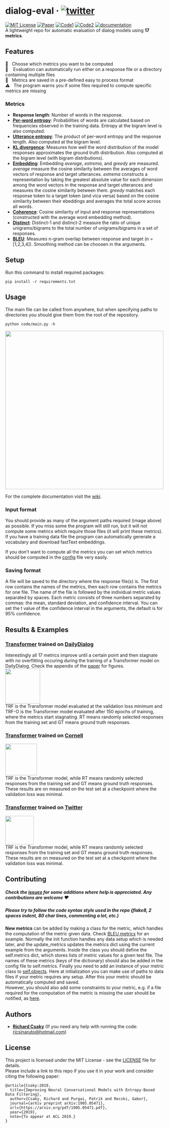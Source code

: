 # dialog-eval &middot; [![twitter](https://img.shields.io/twitter/url/https/shields.io.svg?style=social)](https://ctt.ac/a16pa)
[![MIT License](https://img.shields.io/badge/license-MIT-blue.svg)](https://opensource.org/licenses/MIT) [![Paper](https://img.shields.io/badge/Presented%20at-ACL%202019-yellow.svg)](https://arxiv.org/abs/1905.05471) [![Code1](https://img.shields.io/badge/code-chatbot%20training-green.svg)](https://github.com/ricsinaruto/Seq2seqChatbots) [![Code2](https://img.shields.io/badge/code-filtering-green.svg)](https://github.com/ricsinaruto/NeuralChatbots-DataFiltering) [![documentation](https://img.shields.io/badge/documentation-on%20wiki-red.svg)](https://github.com/ricsinaruto/dialog-eval/wiki)  
A lightweight repo for automatic evaluation of dialog models using **17 metrics**.

## Features
  :twisted_rightwards_arrows: &nbsp; Choose which metrics you want to be computed  
  :rocket: &nbsp;&nbsp; Evaluation can automatically run either on a response file or a directory containing multiple files  
  :floppy_disk: &nbsp; Metrics are saved in a pre-defined easy to process format  
  :warning: &nbsp; The program warns you if some files required to compute specific metrics are missing  
  
### Metrics
* **Response length**: Number of words in the response.
* **[Per-word entropy](http://www.cs.toronto.edu/~lcharlin/papers/vhred_aaai17.pdf)**: Probabilities of words are calculated based on frequencies observed in the training data. Entropy at the bigram level is also computed.
* **[Utterance entropy](http://www.cs.toronto.edu/~lcharlin/papers/vhred_aaai17.pdf)**: The product of per-word entropy and the response length. Also computed at the bigram level.
* **[KL divergence](https://arxiv.org/abs/1905.05471)**: Measures how well the word distribution of the model responses approximates the ground truth distribution. Also computed at the bigram level (with bigram distributions).
* **[Embedding](https://aclweb.org/anthology/D16-1230)**: Embedding *average*, *extrema*, and *greedy* are measured. *average* measure the cosine similarity between the averages of word vectors of response and target utterances. *extrema* constructs a representation by taking the greatest absolute value for each dimension among the word vectors in the response and target utterances and measures the cosine similarity between them. *greedy* matches each response token to a target token (and vica versa) based on the cosine similarity between their ebeddings and averages the total score across all words. 
* **[Coherence](https://arxiv.org/pdf/1809.06873.pdf)**: Cosine similarity of input and response representations (constructed with the average word embedding method).
* **[Distinct](https://www.aclweb.org/anthology/N16-1014)**: Distinct-1 and distinct-2 measure the ratio of unique unigrams/bigrams to the total number of unigrams/bigrams in a set of responses.
* **[BLEU](https://www.aclweb.org/anthology/P02-1040)**: Measures n-gram overlap between response and target (n = [1,2,3,4]). Smoothing method can be choosen in the arguments.



## Setup
Run this command to install required packages:
```
pip install -r requirements.txt
```

## Usage
The main file can be called from anywhere, but when specifying paths to directories you should give them from the root of the repository.
```
python code/main.py -h
```
<a><img src="https://github.com/ricsinaruto/dialog-eval/blob/master/docs/help.png" align="top" height="500" ></a>

For the complete documentation visit the [wiki](https://github.com/ricsinaruto/dialog-eval/wiki).

### Input format
You should provide as many of the argument paths required (image above) as possible. If you miss some the program will still run, but it will not compute some metrics which require those files (it will print these metrics). If you have a training data file the program can automatically generate a vocabulary and download fastText embeddings.  
  
If you don't want to compute all the metrics you can set which metrics should be computed in the [config](https://github.com/ricsinaruto/dialog-eval/blob/master/utils/config.py) file very easily.

### Saving format
A file will be saved to the directory where the response file(s) is. The first row contains the names of the metrics, then each row contains the metrics for one file. The name of the file is followed by the individual metric values separated by spaces. Each metric consists of three numbers separated by commas: the mean, standard deviation, and confidence interval. You can set the t value of the confidence interval in the arguments, the default is for 95% confidence.

## Results & Examples
### [Transformer](https://arxiv.org/abs/1706.03762) trained on [DailyDialog](https://arxiv.org/abs/1710.03957)
Interestingly all 17 metrics improve until a certain point and then stagnate with no overfitting occuring during the training of a Transformer model on DailyDialog. Check the appendix of the [paper](https://arxiv.org/pdf/1905.05471.pdf) for figures.  
<a><img src="https://github.com/ricsinaruto/dialog-eval/blob/master/docs/dailydialog_metrics.png" align="top" height="110" ></a>  
TRF is the Transformer model evaluated at the validation loss minimum and TRF-O is the Transformer model evaluated after 150 epochs of training, where the metrics start stagnating. RT means randomly selected responses from the training set and GT means ground truth responses.  

### [Transformer](https://arxiv.org/abs/1706.03762) trained on [Cornell](https://www.cs.cornell.edu/~cristian/Cornell_Movie-Dialogs_Corpus.html)
<a><img src="https://github.com/ricsinaruto/dialog-eval/blob/master/docs/cornell_metrics.png" align="top" height="100" ></a>  
TRF is the Transformer model, while RT means randomly selected responses from the training set and GT means ground truth responses. These results are on measured on the test set at a checkpoint where the validation loss was minimal.  

### [Transformer](https://arxiv.org/abs/1706.03762) trained on [Twitter](https://github.com/facebookresearch/ParlAI/tree/master/parlai/tasks/twitter)
<a><img src="https://github.com/ricsinaruto/dialog-eval/blob/master/docs/twitter_metrics.png" align="top" height="90" ></a>  
TRF is the Transformer model, while RT means randomly selected responses from the training set and GT means ground truth responses. These results are on measured on the test set at a checkpoint where the validation loss was minimal.  

## Contributing
##### Check the [issues](https://github.com/ricsinaruto/dialog-eval/issues) for some additions where help is appreciated. Any contributions are welcome :heart:
##### Please try to follow the code syntax style used in the repo (flake8, 2 spaces indent, 80 char lines, commenting a lot, etc.)

**New metrics** can be added by making a class for the metric, which handles the computation of the metric given data. Check [BLEU metrics](https://github.com/ricsinaruto/dialog-eval/blob/master/code/metrics/bleu_metrics.py) for an example. Normally the init function handles any data setup which is needed later, and the update_metrics updates the metrics dict using the current example from the arguments. Inside the class you should define the self.metrics dict, which stores lists of metric values for a given test file. The names of these metrics (keys of the dictionary) should also be added in the config file to self.metrics. Finally you need to add an instance of your metric class to [self.objects](https://github.com/ricsinaruto/dialog-eval/blob/master/code/metrics/metrics.py#L97). Here at initialization you can make use of paths to data files if your metric requires any setup. After this your metric should be automatically computed and saved.  
However, you should also add some constraints to your metric, e.g. if a file required for the computation of the metric is missing the user should be notified, as [here](https://github.com/ricsinaruto/dialog-eval/blob/master/code/metrics/metrics.py#L64).

## Authors
* **[Richard Csaky](ricsinaruto.github.io)** (If you need any help with running the code: ricsinaruto@hotmail.com)

## License
This project is licensed under the MIT License - see the [LICENSE](https://github.com/ricsinaruto/dialog-eval/blob/master/LICENSE) file for details.  
Please include a link to this repo if you use it in your work and consider citing the following paper:
```
@article{Csaky:2019,
  title={Improving Neural Conversational Models with Entropy-Based Data Filtering},
  author={Csaky, Richard and Purgai, Patrik and Recski, Gabor},
  journal={arXiv preprint arXiv:1905.05471},
  url={https://arxiv.org/pdf/1905.05471.pdf},
  year={2019},
  note={To appear at ACL 2019.}
}
```

